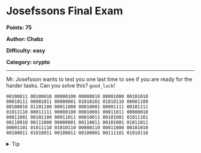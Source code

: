 # Josefssons Final Exam
**Points: 75**

**Author: Chabz**

**Difficulty: easy**

**Category: crypto**
___

Mr. Josefsson wants to test you one last time to see 
if you are ready for the harder tasks. Can you solve 
this? `good_luck`!

```
00100011 00100010 00000100 00000010 00001000 00101010
00010111 00001011 00000001 01010101 01010110 00001100
00100010 01101100 00011000 00010001 00001111 00101111
01011110 00011111 00000100 00010001 00011011 00000010
00011001 00101100 00011011 00010011 00101001 01011101
00110010 00111000 00000001 00110011 00101001 01011011
00001101 01011110 01010110 00000110 00011000 00101010
00100011 01010011 00100011 00100001 00111101 01010110
```

<details><summary>Tip</summary>
  If you don't know who Mr. Josefsson is, you
  should check out the 
  <a href="https://tghack.no/page/Crypto%20tutorial">crypto tutorial</a>!
</details>
